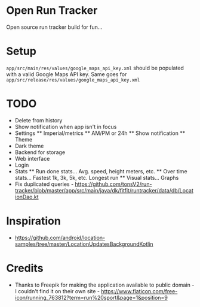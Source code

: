 # Open Run Tracker
Open source run tracker build for fun...

# Setup
`app/src/main/res/values/google_maps_api_key.xml` should be populated with a valid Google Maps API key. Same goes for `app/src/release/res/values/google_maps_api_key.xml`

# TODO
* Delete from history
* Show notification when app isn't in focus
* Settings
** Imperial/metrics
** AM/PM or 24h
** Show notification
** Theme
* Dark theme
* Backend for storage
* Web interface
* Login
* Stats
** Run done stats... Avg. speed, height meters, etc.
** Over time stats... Fastest 1k, 3k, 5k, etc. Longest run
** Visual stats... Graphs
* Fix duplicated queries - https://github.com/tonsV2/run-tracker/blob/master/app/src/main/java/dk/fitfit/runtracker/data/db/LocationDao.kt

# Inspiration
* https://github.com/android/location-samples/tree/master/LocationUpdatesBackgroundKotlin

# Credits
* Thanks to Freepik for making the application available to public domain - I couldn't find it on their own site - https://www.flaticon.com/free-icon/running_763812?term=run%20sport&page=1&position=9
